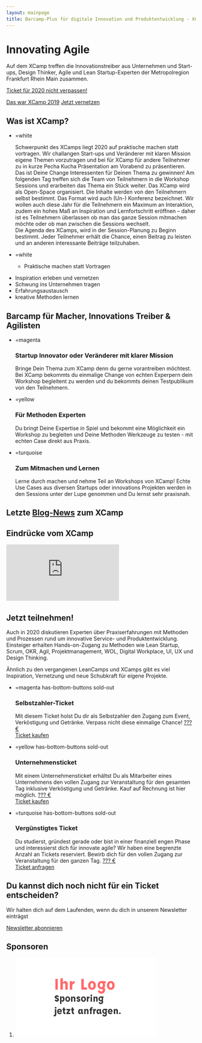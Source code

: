 ```yaml
---
layout: mainpage
title: Barcamp-Plus für digitale Innovation und Produktentwicklung - XCamp 2020
---
```


# Innovating Agile

Auf dem XCamp treffen die Innovationstreiber aus Unternehmen und Start-ups, Design Thinker, Agile und Lean Startup-Experten der Metropolregion Frankfurt Rhein Main zusammen.

<a href="newsletter" class="big button yellow">Ticket für 2020 nicht verpassen!</a>
<!--a href="tickets" class="big button yellow">Jetzt Ticket kaufen</a-->
<a href="xcamp2019" class="big button turquoise">Das war XCamp 2019</a>
<a href="netvis" class="big button turquoise">Jetzt vernetzen</a>

## Was ist XCamp?

- =white

  Schwerpunkt des XCamps liegt 2020 auf praktische machen statt vortragen. Wir challangen Start-ups und Veränderer mit klaren Mission eigene Themen vorzutragen und bei für XCamp für andere Teilnehmer zu in kurze Pecha Kucha Präsentation am Vorabend zu präsentieren.   
  Das ist Deine Change Interessenten für Deinen Thema zu gewinnen! Am folgenden Tag treffen sich die Team von Teilnehmern in die Workshop Sessions und erarbeiten das Thema ein Stück weiter. Das XCamp wird als Open-Space organisiert. Die Inhalte werden von den Teilnehmern selbst bestimmt. Das Format wird auch (Un-) Konferenz bezeichnet. Wir wollen auch diese Jahr für die Teilnehmern ein Maximum an Interaktion, zudem ein hohes Maß an Inspiration und Lernfortschritt eröffnen – daher ist es Teilnehmern überlassen ob man das ganze Session mitmachen möchte oder ob man zwischen die Sessions wechselt.   
  Die Agenda des XCamps, wird in der Session-Planung zu Beginn bestimmt. Jeder Teilnehmer erhält die Chance, einen Beitrag zu leisten und an anderen interessante Beiträge teilzuhaben.

- =white

  * Praktische machen statt Vortragen
* Inspiration erleben und vernetzen
* Schwung ins Unternehmen tragen
* Erfahrungsaustausch 
* kreative Methoden lernen
  
## Barcamp für Macher, Innovations Treiber & Agilisten 

- =magenta

  <span class="checkmark"></span>
  ### Startup Innovator oder Veränderer mit klarer Mission
  Bringe Dein Thema zum XCamp denn du gerne vorantreiben möchtest. Bei XCamp bekommts du einmalige Change von echten Experpern dein Workshop begleitent zu werden und du bekommts deinen Testpublikum von den Teilnehmern.

- =yellow

  <span class="checkmark"></span>
  ### Für Methoden Experten
  Du bringt Deine Expertise in Spiel und bekommt eine Möglichkeit ein Workshop zu begleiten und Deine Methoden Werkzeuge zu testen - mit echten Case direkt aus Praxis.   

- =turquoise

  <span class="checkmark"></span>
  ### Zum Mitmachen und Lernen
  Lerne durch machen und nehme Teil an Workshops von XCamp! Echte Use Cases aus diversen Startups oder innovations Projekten werden in den Sessions unter der Lupe genommen und Du lernst sehr praxisnah.


## Letzte [Blog-News](blog) zum XCamp

<div id="newest-blog-entries"></div>


## Eindrücke vom XCamp

<iframe src="https://www.youtube.com/embed/bPJKoiXNvz8?feature=oembed&amp;enablejsapi=1&amp;wmode=opaque" frameborder="0" allow="autoplay; encrypted-media" allowfullscreen="" id="player_1" name="fitvid0"></iframe>

<!--
## Das Format des XCamp-->
<!--
1. Das XCamp wird als Open-Space organisiert. Die Inhalte werden von den Teilnehmern selbst bestimmt. Das Format wird auch (Un-) Konferenz bezeichnet. Es eröffnet den Teilnehmern ein Maximum an Interaktion, zudem ein hohes Maß an Inspiration und Lernfortschritt – insbesondere für Neulinge. Schwerpunkt des XCamps liegt auf den Themenfeldern Agiles Management und Innovation im Unternehmenskontext.-->
<!--  
1. Im Hinblick zu einer traditionellen Konferenz gibt es wenige festgelegte Redner. Als Besucher der Konferenz kannst Du, wie jeder andere Teilnehmer, eine eigene Session halten. In dieser diskutierst Du beispielsweise Deine Erfahrungen zu einem Thema oder erhältst Best-Practice-Hinweise von anderen Teilnehmern.-->
<!--  
1. Die Agenda des XCamps, auch als Line-Up bezeichnet, wird in der Session-Planung zu Beginn bestimmt. Jeder Teilnehmer erhält die Chance, einen Beitrag zu leisten und an anderen interessante Beiträge teilzuhaben.-->


## Jetzt teilnehmen!

Auch in 2020 diskutieren Experten über Praxiserfahrungen mit Methoden und Prozessen rund um innovative Service- und Produktentwicklung. Einsteiger erhalten Hands-on-Zugang zu Methoden wie Lean Startup, Scrum, OKR, Agil, Projektmanagement, WOL, Digital Workplace, UI, UX und Design Thinking.

Ähnlich zu den vergangenen LeanCamps und XCamps gibt es viel Inspiration, Vernetzung und neue Schubkraft für eigene Projekte.

- =magenta has-bottom-buttons sold-out

  ### Selbstzahler-Ticket
  Mit diesem Ticket holst Du dir als Selbstzahler den Zugang zum Event, Verköstigung und Getränke. Verpass nicht diese
  einmalige Chance!
  <a href="tickets?type=private" class="button button--light align-bottom ticket-button" target="_self" disabled="true">??? €<br>Ticket kaufen</a>

- =yellow has-bottom-buttons sold-out

  ### Unternehmensticket
  Mit einem Unternehmensticket erhältst Du als Mitarbeiter eines Unternehmens den vollen Zugang zur Veranstaltung für
  den gesamten Tag inklusive Verköstigung und Getränke. Kauf auf Rechnung ist hier möglich.
  <a href="tickets?type=corporate" class="button button--light align-bottom ticket-button" target="_self" disabled="true">??? €<br>Ticket kaufen</a>

- =turquoise has-bottom-buttons sold-out

  ### Vergünstigtes Ticket
  Du studierst, gründest gerade oder bist in einer finanziell engen Phase und interessierst dich für innovate agile?
  Wir haben eine begrenzte Anzahl an Tickets reserviert. Bewirb dich für den vollen Zugang zur Veranstaltung für den
  ganzen Tag.
  <a href="tickets?type=reduced" class="button button--light align-bottom ticket-button" target="_self" disabled="true">??? €<br>Ticket anfragen</a>


## Du kannst dich noch nicht für ein Ticket entscheiden?
Wir halten dich auf dem Laufenden, wenn du dich in unserem Newsletter einträgst

<a href="newsletter" class="big button turquoise">Newsletter abonnieren</a>

## Sponsoren

1. [![Sponsor werden](media/sponsors/Sponsoren_Logos_xcamp_2018__Ihr-Logo_v1.png)](mailto:sponsoring@xcamp.co)

<!--## Netzwerkpartner-->

<div id="location" class="three-boxes">
<div class="map two-cols">
    <!--iframe style="border: 0;"
            src="https://www.google.com/maps/embed?pb=!1m18!1m12!1m3!1d4007.840430949455!2d8.665983995064554!3d50.108191103824126!2m3!1f0!2f0!3f0!3m2!1i1024!2i768!4f13.1!3m3!1m2!1s0x0%3A0x295910c3a828480!2sDB+Systel+GmbH!5e0!3m2!1sen!2sde!4v1563117709421!5m2!1sen!2sde"
            width="100%" height="450" allowfullscreen="allowfullscreen"></iframe-->
</div>

<!--div class="yellow box">
    <p><b>DB Systel GmbH</b><br/>
        Skydeck im Silberturm</p>

    <p>Jürgen-Ponto-Platz 1<br/>
        60329 Frankfurt am Main</p>
</div-->
</div>

